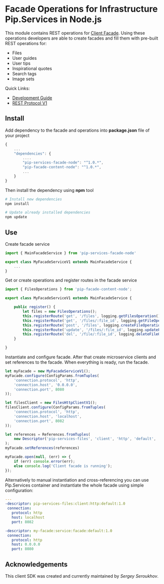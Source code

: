 # Facade Operations for Infrastructure Pip.Services in Node.js

This module contains REST operations for [Client Facade](github.com:pip-services/pip-services-facade-node.git).
Using these operations developers are able to create facades and fill them with pre-built REST operations for:

* Files
* User guides
* User tips
* Inspirational quotes
* Search tags
* Image sets

<a name="links"></a> Quick Links:

* [Development Guide](doc/Development.md)
* [REST Protocol V1](doc/RestProtocolV1.md)

## Install

Add dependency to the facade and operations into **package.json** file of your project
```javascript
{
    ...
    "dependencies": {
        ....
        "pip-services-facade-node": "^1.0.*",
        "pip-facade-content-node": "^1.0.*",
        ...
    }
}
```

Then install the dependency using **npm** tool
```bash
# Install new dependencies
npm install

# Update already installed dependencies
npm update
```

## Use

Create facade service
```typescript
import { MainFacadeService } from 'pip-services-facade-node'

export class MyFacadeServiceV1 extends MainFacadeService {
    ...
}
```

Get or create operations and register routes in the facade service
```typescript
import { FilesOperations } from 'pip-facade-content-node';

export class MyFacadeServiceV1 extends MainFacadeService {

    public register() {
        let files = new FilesOperations();
        this.registerRoute('get', '/files', logging.getFilesOperation());
        this.registerRoute('get', '/files/:file_id', logging.getFileOperation());
        this.registerRoute('post', '/files', logging.createFileOperation());
        this.registerRoute('update', '/files/:file_id', logging.updateFileOperation());
        this.registerRoute('del', '/file/:file_id', logging.deleteFileOperation());
    }

}
```

Instantiate and configure facade. After that create microservice clients and set references to the facade.
When everything is ready, run the facade.
```typescript
let myFacade = new MyFacadeServiceV1();
myFacade.configure(ConfigParams.fromTuples(
    'connection.protocol', 'http',
    'connection.host', '0.0.0.0',
    'connection.port', 8080
));

let filesClient = new FilesHttpClientV1();
filesClient.configure(ConfigParams.fromTuples(
    'connection.protocol', 'http',
    'connection.host', 'localhost',
    'connection.port', 8082
));

let references = References.fromTuples(
    new Descriptor('pip-services-files', 'client', 'http', 'default', '1.0'), filesClient
);
myFacade.setReferences(references)

myFacade.open(null, (err) => {
    if (err) console.error(err);
    else console.log('Client facade is running');
});
```

Alternatively to manual instantiation and cross-referencing you can use Pip.Services container
and instantiate the whole facade using simple configuration:
```yaml
---
-descriptor: pip-services-files:client:http:default:1.0
 connection:
   protocol: http
   host: localhost
   port: 8082

-descriptor: my-facade:service:facade:default:1.0
 connection:
   protocol: http
   host: 0.0.0.0
   port: 8080
```

## Acknowledgements

This client SDK was created and currently maintained by *Sergey Seroukhov*.

